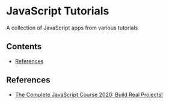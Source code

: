 # JavaScript Tutorials

A collection of JavaScript apps from various tutorials

## Contents

* [References](#references)

## References

* [The Complete JavaScript Course 2020: Build Real Projects!](https://www.udemy.com/share/101WfeAkcfeVtUR3g=/)
